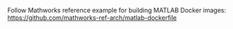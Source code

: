 Follow Mathworks reference example for building MATLAB Docker images: https://github.com/mathworks-ref-arch/matlab-dockerfile
